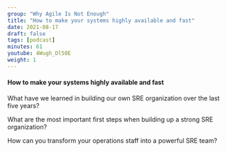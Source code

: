 ```yaml
---
group: "Why Agile Is Not Enough"
title: "How to make your systems highly available and fast"
date: 2021-08-17
draft: false
tags: [podcast]
minutes: 61
youtube: 4Wugh_Dl50E
weight: 1
---
```


#### How to make your systems highly available and fast

What have we learned in building our own SRE organization over the last five years?

What are the most important first steps when building up a strong SRE organization?

How can you transform your operations staff into a powerful SRE team?